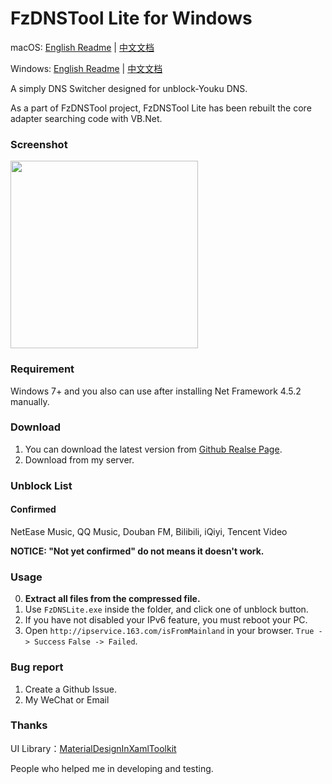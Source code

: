 # FzDNSTool Lite for Windows
macOS: [English Readme](https://github.com/fang2hou/FzDNSTool-Lite/blob/macOS/ReadMe.md) | [中文文档](https://github.com/fang2hou/FzDNSTool-Lite/blob/macOS/ReadMe.zh_CN.md)

Windows: [English Readme](https://github.com/fang2hou/FzDNSTool-Lite/blob/Windows/ReadMe.md) | [中文文档](https://github.com/fang2hou/FzDNSTool-Lite/blob/Windows/ReadMe.zh_CN.md)

A simply DNS Switcher designed for unblock-Youku DNS.

As a part of FzDNSTool project, FzDNSTool Lite has been rebuilt the core adapter searching code with VB.Net.

### Screenshot
<img src="https://cdn.rawgit.com/fang2hou/FzDNSTool-Lite/Windows/Screenshot/windows.ss.png" width="300px"/>

### Requirement
Windows 7+
and you also can use after installing Net Framework 4.5.2 manually.

### Download
1. You can download the latest version from [Github Realse Page](https://github.com/houshuu/FzDNSTool-Lite/releases).
2. Download from my server.

### Unblock List
#### Confirmed
NetEase Music, QQ Music, Douban FM, Bilibili, iQiyi, Tencent Video

**NOTICE: "Not yet confirmed" do not means it doesn't work.**

### Usage
0. **Extract all files from the compressed file.**
1. Use `FzDNSLite.exe` inside the folder, and click one of unblock button.
2. If you have not disabled your IPv6 feature, you must reboot your PC.
3. Open `http://ipservice.163.com/isFromMainland` in your browser.
 `True -> Success` `False -> Failed`.

### Bug report
1. Create a Github Issue.
2. My WeChat or Email

### Thanks
UI Library：[MaterialDesignInXamlToolkit](https://github.com/ButchersBoy/MaterialDesignInXamlToolkit)

People who helped me in developing and testing.
